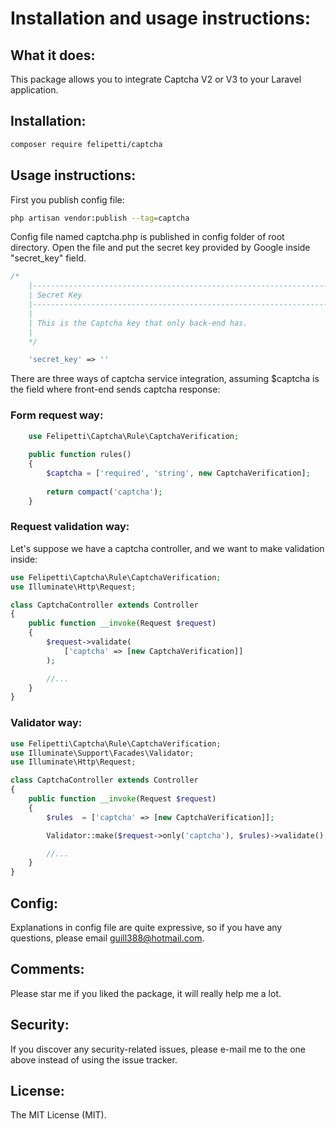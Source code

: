 # Installation and usage instructions:

## What it does:

This package allows you to integrate Captcha V2 or V3 to your Laravel application.

## Installation:

```bash
composer require felipetti/captcha
```

## Usage instructions:

First you publish config file:

```bash
php artisan vendor:publish --tag=captcha
```

Config file named captcha.php is published in config folder of root directory. Open the file and put the secret key provided by Google inside "secret_key" field.

```php
/*
    |--------------------------------------------------------------------------
    | Secret Key
    |--------------------------------------------------------------------------
    |
    | This is the Captcha key that only back-end has.
    |
    */

    'secret_key' => ''
```

There are three ways of captcha service integration, assuming $captcha is the field where front-end sends captcha response:

### Form request way:

```php
    use Felipetti\Captcha\Rule\CaptchaVerification;
    
    public function rules()
    {
        $captcha = ['required', 'string', new CaptchaVerification];
        
        return compact('captcha');
    }
```

### Request validation way:

Let's suppose we have a captcha controller, and we want to make validation inside:

```php
use Felipetti\Captcha\Rule\CaptchaVerification;
use Illuminate\Http\Request;

class CaptchaController extends Controller
{
    public function __invoke(Request $request)
    {
        $request->validate(
            ['captcha' => [new CaptchaVerification]]
        );

        //...
    }
}
```

### Validator way:

```php
use Felipetti\Captcha\Rule\CaptchaVerification;
use Illuminate\Support\Facades\Validator;
use Illuminate\Http\Request;

class CaptchaController extends Controller
{
    public function __invoke(Request $request)
    {
        $rules  = ['captcha' => [new CaptchaVerification]];

        Validator::make($request->only('captcha'), $rules)->validate();

        //...
    }
}
```

## Config:

Explanations in config file are quite expressive, so if you have any questions, please email [guill388@hotmail.com](mailto:guill388@hotmail.com).

## Comments:

Please star me if you liked the package, it will really help me a lot.

## Security:

If you discover any security-related issues, please e-mail me to the one above instead of using the issue tracker.

## License:

The MIT License (MIT).
